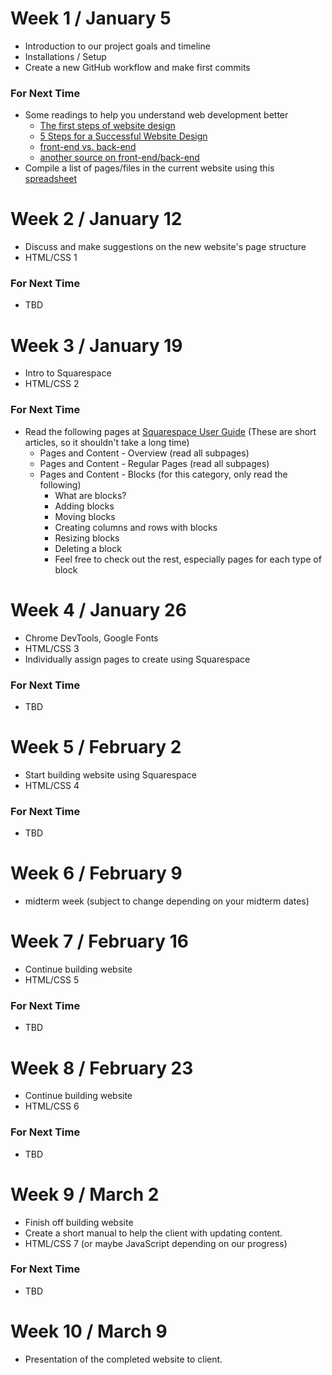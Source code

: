 # Week 1 / January 5
- Introduction to our project goals and timeline
- Installations / Setup
- Create a new GitHub workflow and make first commits

### For Next Time
- Some readings to help you understand web development better
    - <a href="http://www.dummies.com/web-design-development/site-development/the-first-steps-of-website-design/">The first steps of website design</a>
    - <a href="https://www.codementor.io/design/tutorial/how-to-design-website-ui-ux-steps">5 Steps for a Successful Website Design</a>
    - <a href="http://blog.teamtreehouse.com/i-dont-speak-your-language-frontend-vs-backend">front-end vs. back-end</a>
    - <a href="http://blog.digitaltutors.com/whats-difference-front-end-back-end/">another source on front-end/back-end</a>
- Compile a list of pages/files in the current website using this <a href="https://docs.google.com/spreadsheets/d/1Sl257UDtYyvchnLUh96k8dwSz-OttOUCVl1S2xgz894/edit#gid=0">spreadsheet</a>

# Week 2 / January 12
- Discuss and make suggestions on the new website's page structure
- HTML/CSS 1

### For Next Time
- TBD

# Week 3 / January 19
- Intro to Squarespace
- HTML/CSS 2

### For Next Time
- Read the following pages at <a href="https://support.squarespace.com/hc/en-us/articles/206795137">Squarespace User Guide</a> (These are short articles, so it shouldn't take a long time)
    - Pages and Content - Overview (read all subpages)
    - Pages and Content - Regular Pages (read all subpages)
    - Pages and Content - Blocks (for this category, only read the following)
        - What are blocks?
        - Adding blocks
        - Moving blocks
        - Creating columns and rows with blocks
        - Resizing blocks
        - Deleting a block
        - Feel free to check out the rest, especially pages for each type of block

# Week 4 / January 26
- Chrome DevTools, Google Fonts
- HTML/CSS 3
- Individually assign pages to create using Squarespace

### For Next Time
- TBD

# Week 5 / February 2
- Start building website using Squarespace
- HTML/CSS 4

### For Next Time
- TBD

# Week 6 / February 9
- midterm week (subject to change depending on your midterm dates)

# Week 7 / February 16
- Continue building website
- HTML/CSS 5

### For Next Time
- TBD

# Week 8 / February 23
- Continue building website
- HTML/CSS 6

### For Next Time
- TBD

# Week 9 / March 2
- Finish off building website
- Create a short manual to help the client with updating content.
- HTML/CSS 7 (or maybe JavaScript depending on our progress)

### For Next Time
- TBD

# Week 10 / March 9
- Presentation of the completed website to client.
